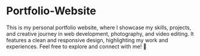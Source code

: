 # Portfolio-Website
This is my personal portfolio website, where I showcase my skills, projects, and creative journey in web development, photography, and video editing. It features a clean and responsive design, highlighting my work and experiences. Feel free to explore and connect with me! 🚀
